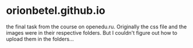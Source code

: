 # orionbetel.github.io
the final task from the course on openedu.ru.
Originally the css file and the images were in their respective folders.
But I couldn't figure out how to upload them in the folders...
